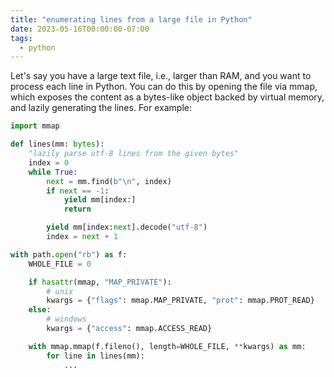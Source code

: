 ```yaml
---
title: "enumerating lines from a large file in Python"
date: 2023-05-16T00:00:00-07:00
tags:
  - python
---
```


Let's say you have a large text file, i.e., larger than RAM, and you want to process each line in Python. You can do this by opening the file via mmap, which exposes the content as a bytes-like object backed by virtual memory, and lazily generating the lines. For example:

```python
import mmap

def lines(mm: bytes):
	"lazily parse utf-8 lines from the given bytes"
    index = 0
    while True:
        next = mm.find(b"\n", index)
        if next == -1:
			yield mm[index:]
			return

        yield mm[index:next].decode("utf-8")
        index = next + 1

with path.open("rb") as f:
    WHOLE_FILE = 0

    if hasattr(mmap, "MAP_PRIVATE"):
        # unix
        kwargs = {"flags": mmap.MAP_PRIVATE, "prot": mmap.PROT_READ}
    else:
        # windows
        kwargs = {"access": mmap.ACCESS_READ}

    with mmap.mmap(f.fileno(), length=WHOLE_FILE, **kwargs) as mm:
		for line in lines(mm):
			...
```